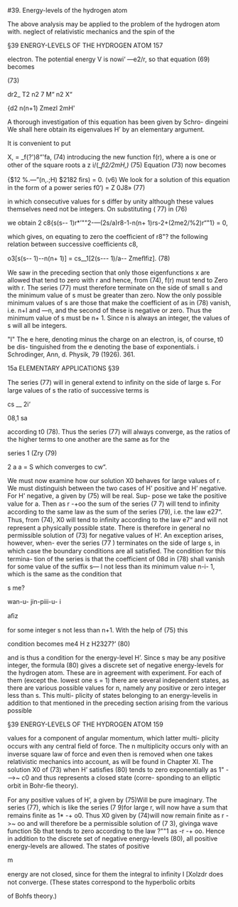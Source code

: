 #39. Energy-levels of the hydrogen atom

The above analysis may be applied to the problem of the hydrogen
atom with. neglect of relativistic mechanics and the spin of the

§39 ENERGY-LEVELS OF THE HYDROGEN ATOM 157

electron. The potential energy V is nowi‘ —e2/r, so that equation
(69) becomes

(73)

dr2_ T2 n2 7 M“ n2 X“

 

{d2 n(n+1) Zmezl 2mH'

A thorough investigation of this equation has been given by Schro-
dingeini We shall here obtain its eigenvalues H’ by an elementary
argument.

It is convenient to put

X, = _f(?')8“'fa, (74)
introducing the new function f(r), where a is one or other of the
square roots a z i\/(__ﬁ2/2mH,)_ (75)
Equation (73) now becomes

{$12 %.—”(n,.;H) $2182 ﬁrs) = 0. (v6)
We look for a solution of this equation in the form of a power series
f0‘) = Z 0J8» (77)

in which consecutive values for s differ by unity although these
values themselves need not be integers. On substituting ( 77) in (76)

we obtain
2 c8{s(s-- 1)r*’""2-—(2s/a)r8-1-n(n+ 1)rs-2+(2me2/%2)r“"1} = 0,

which gives, on equating to zero the coefficient of r8"? the following
relation between successive coefficients c8,

o3[s(s-- 1)--n(n+ 1)] = cs__1[2(s--- 1)/a-- Zmeﬂﬁz]. (78)

We saw in the preceding section that only those eigenfunctions x
are allowed that tend to zero with r and hence, from (74), f(r) must
tend to Zero with r. The series (77) must therefore terminate on the
side of small s and the minimum value of s must be greater than zero.
Now the only possible minimum values of s are those that make the
coefficient of as in (78) vanish, i.e. n+I and —n, and the second
of these is negative or zero. Thus the minimum value of s must be
n+ 1. Since n is always an integer, the values of s will all be integers.

"I" The e here, denoting minus the charge on an electron, is, of course, t0 be dis-
tinguished from the e denoting the base of exponentials.
i Schrodinger, Ann, d. Physik, 79 (1926). 361.

15a ELEMENTARY APPLICATIONS §39

The series (77) will in general extend to inﬁnity on the side of large s.
For large values of s the ratio of successive terms is

cs __ 2i‘

08,1 sa

according t0 (78). Thus the series (77) will always converge, as the
ratios of the higher terms to one another are the same as for the

series
1 (Zry (79)

2 a a =
S
which converges to cw“.

We must now examine how our solution X0 behaves for large
values of r. We must distinguish between the two cases of H' positive
and H’ negative. For H' negative, a given by (75) will be real. Sup-
pose we take the positive value for a. Then as r -+oo the sum of the
series (7 7) will tend to inﬁnity according to the same law as the sum
of the series (79), i.e. the law e27“. Thus, from (74), X0 will tend to
inﬁnity according to the law e7“ and will not represent a physically
possible state. There is therefore in general no permissible solution
of (73) for negative values of H‘. An exception arises, however, when-
ever the series (77 ) terminates on the side of large s, in which case the
boundary conditions are all satisﬁed. The condition for this termina-
tion of the series is that the coefficient of 08d in (78) shall vanish for
some value of the suffix s— l not less than its minimum value n-i- 1,
which is the same as the condition that

s me?

wan-u-
jin-piii-u- i

aﬁz

for some integer s not less than n+1. With the help of (75) this

condition becomes me4
H z H2327?’ (80)

 

and is thus a condition for the energy-level H’. Since s may be any
positive integer, the formula (80) gives a discrete set of negative
energy-levels for the hydrogen atom. These are in agreement with
experiment. For each of them (except the. lowest one s = 1) there
are several independent states, as there are various possible values
for n, namely any positive or zero integer less than s. This multi-
plicity of states belonging to an energy-levelis in addition to that
mentioned in the preceding section arising from the various possible

§39 ENERGY-LEVELS OF THE HYDROGEN ATOM 159

values for a component of angular momentum, which latter multi-
plicity occurs with any central ﬁeld of force. The n multiplicity occurs
only with an inverse square law of force and even then is removed
when one takes relativistic mechanics into account, as will be found
in Chapter XI. The solution X0 of (73) when H’ satisﬁes (80) tends to
zero exponentially as 1" -—>~ c0 and thus represents a closed state (corre-
sponding to an elliptic orbit in Bohr-ﬁe theory).

For any positive values of H’, a given by (75)Will be pure imaginary.
The series (77), which is like the series (7 9)for large r, will now have a
sum that remains ﬁnite as 1* -+ o0. Thus X0 given by (74)will now remain
ﬁnite as r ->~ oo and will therefore be a permissible solution of (7 3),
givinga wave function 5b that tends to zero according to the law ?""1 as
-r -+ oo. Hence in addition to the discrete set of negative energy-levels
(80), all positive energy-levels are allowed. The states of positive

m

energy are not closed, since for them the integral to inﬁnity I [Xolzdr
does not converge. (These states correspond to the hyperbolic orbits

of Bohfs theory.)

